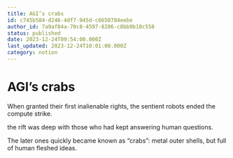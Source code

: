 ```yaml
---
title: AGI’s crabs
id: c745b584-d246-4df7-945d-c6650784eebe
author_id: 7a9af84a-70c8-4597-8206-c8bb9b10c558
status: published
date: 2023-12-24T09:54:00.000Z
last_updated: 2023-12-24T10:01:00.000Z
category: notion
---
```


# AGI’s crabs


When granted their first inalienable rights, the sentient robots ended the compute strike.

the rift was deep with those who had kept answering human questions.

The later ones quickly became known as “crabs”: metal outer shells, but full of human fleshed ideas.


